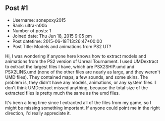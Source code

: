 ## Post #1
- Username: sonepoxy2015
- Rank: ultra-n00b
- Number of posts: 1
- Joined date: Thu Jun 18, 2015 9:05 pm
- Post datetime: 2015-06-18T13:26:47+00:00
- Post Title: Models and animations from PS2 UT?

Hi, I was wondering if anyone here knows how to extract models and animations from the PS2 version of Unreal Tournament. I used UMDextract to extract the largest files I have, which are PSX2SHIP.umd and PSX2LINS.umd (none of the other files are nearly as large, and they weren't UMD files). They contained maps, a few sounds, and some skins. The problem is, they didn't have any models, animations, or any system files. I don't think UMDextract missed anything, because the total size of the extracted files is pretty much the same as the umd files. 

It's been a long time since I extracted all of the files from my game, so I might be missing something important. 
If anyone could point me in the right direction, I'd really appreciate it.
